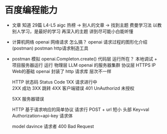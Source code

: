 # 百度编程能力

-   文章
    知道 29篇 L4-L5 
    aigc 
    热榜 -> 别人的文章 -> 找到主题
    费曼学习法 以教别人学习，是最好的学习
    再深入的主题 讲到尽可能小白能听懂

-   计算机网络 
    openai 网络请求 怎么搞？
    openai 请求过程的图形化介绍(postman)
    postman http请求制造工具

-   postman
    模拟
    openai.Completon.create() 代码层    运行所在？ 本地调试 + 项目服务器运行
    运行 物理层
    LLM openai 的服务器集群 
    协议层 HTTPS   IP Web的基础 openai 封装了 http 请求库
    层次不一样 

    HTTP 状态码 Status Code
    1XX   请求进行中  
    2XX   成功
    3XX   跳转
    4XX   客户端错误
        401 UnAuthorizd 未授权

    5XX   服务器错误

    HTTP  基于请求响应的简单协议
        请求行 POST + url 短小 
        头部   Key=val Authorization=api-key
        请求体 


    model davince 请求者 400 Bad Request